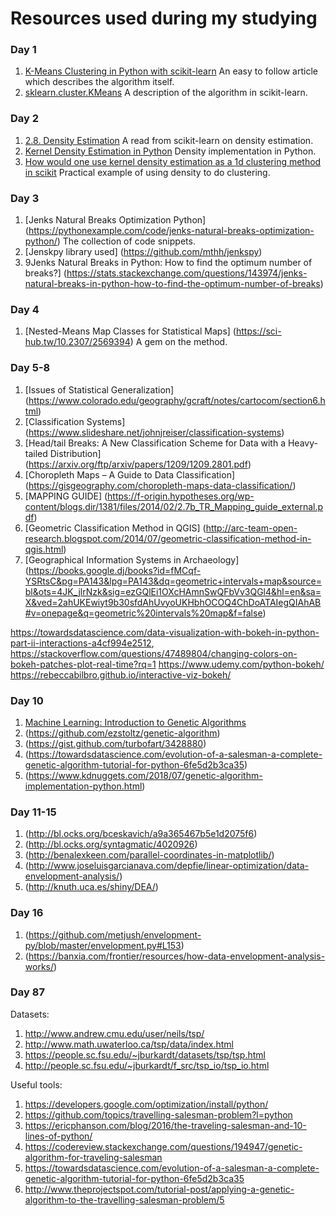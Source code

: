 # Resources used during my studying

### Day 1
1. [K-Means Clustering in Python with scikit-learn](https://www.datacamp.com/community/tutorials/k-means-clustering-python) An easy to follow article which describes the algorithm itself.
2. [sklearn.cluster.KMeans](http://scikit-learn.org/stable/modules/generated/sklearn.cluster.KMeans.html) A description of the algorithm in scikit-learn.

### Day 2
1. [2.8. Density Estimation](http://scikit-learn.org/stable/modules/density.html) A read from scikit-learn on density estimation.
2. [Kernel Density Estimation in Python](https://jakevdp.github.io/blog/2013/12/01/kernel-density-estimation/) Density implementation in Python.
3. [How would one use kernel density estimation as a 1d clustering method in scikit](https://stackoverflow.com/questions/35094454/how-would-one-use-kernel-density-estimation-as-a-1d-clustering-method-in-scikit) Practical example of using density to do clustering.

### Day 3
1. [Jenks Natural Breaks Optimization Python] (https://pythonexample.com/code/jenks-natural-breaks-optimization-python/) The collection of code snippets.
2. [Jenskpy library used] (https://github.com/mthh/jenkspy)
3. 9Jenks Natural Breaks in Python: How to find the optimum number of breaks?] (https://stats.stackexchange.com/questions/143974/jenks-natural-breaks-in-python-how-to-find-the-optimum-number-of-breaks)

### Day 4
1. [Nested-Means Map Classes for Statistical Maps] (https://sci-hub.tw/10.2307/2569394) A gem on the method.

### Day 5-8
1. [Issues of Statistical Generalization] (https://www.colorado.edu/geography/gcraft/notes/cartocom/section6.html)
2. [Classification Systems] (https://www.slideshare.net/johnjreiser/classification-systems)
3. [Head/tail Breaks: A New Classification Scheme for Data with a Heavy-tailed Distribution] (https://arxiv.org/ftp/arxiv/papers/1209/1209.2801.pdf)
4. [Choropleth Maps – A Guide to Data Classification] (https://gisgeography.com/choropleth-maps-data-classification/)
5. [MAPPING GUIDE] (https://f-origin.hypotheses.org/wp-content/blogs.dir/1381/files/2014/02/2.7b_TR_Mapping_guide_external.pdf)
6. [Geometric Classification Method in QGIS] (http://arc-team-open-research.blogspot.com/2014/07/geometric-classification-method-in-qgis.html)
7. [Geographical Information Systems in Archaeology] (https://books.google.dj/books?id=fMCqf-YSRtsC&pg=PA143&lpg=PA143&dq=geometric+intervals+map&source=bl&ots=4JK_jlrNzk&sig=ezGQlEi1OXcHAmnSwQFbVv3QGl4&hl=en&sa=X&ved=2ahUKEwiyt9b30sfdAhUvyoUKHbhOCOQ4ChDoATAIegQIAhAB#v=onepage&q=geometric%20intervals%20map&f=false)

https://towardsdatascience.com/data-visualization-with-bokeh-in-python-part-ii-interactions-a4cf994e2512, https://stackoverflow.com/questions/47489804/changing-colors-on-bokeh-patches-plot-real-time?rq=1
https://www.udemy.com/python-bokeh/
https://rebeccabilbro.github.io/interactive-viz-bokeh/

### Day 10
1. [Machine Learning: Introduction to Genetic Algorithms](https://burakkanber.com/blog/machine-learning-genetic-algorithms-part-1-javascript/)
2. (https://github.com/ezstoltz/genetic-algorithm)
3. (https://gist.github.com/turbofart/3428880)
4. (https://towardsdatascience.com/evolution-of-a-salesman-a-complete-genetic-algorithm-tutorial-for-python-6fe5d2b3ca35)
5. (https://www.kdnuggets.com/2018/07/genetic-algorithm-implementation-python.html)

### Day 11-15
1. (http://bl.ocks.org/bceskavich/a9a365467b5e1d2075f6)
2. (http://bl.ocks.org/syntagmatic/4020926)
3. (http://benalexkeen.com/parallel-coordinates-in-matplotlib/)
4. (http://www.joseluisgarcianava.com/depfie/linear-optimization/data-envelopment-analysis/)
5. (http://knuth.uca.es/shiny/DEA/)

### Day 16
1. (https://github.com/metjush/envelopment-py/blob/master/envelopment.py#L153)
2. (https://banxia.com/frontier/resources/how-data-envelopment-analysis-works/)

### Day 87
Datasets:
1. http://www.andrew.cmu.edu/user/neils/tsp/
2. http://www.math.uwaterloo.ca/tsp/data/index.html
3. https://people.sc.fsu.edu/~jburkardt/datasets/tsp/tsp.html
4. http://people.sc.fsu.edu/~jburkardt/f_src/tsp_io/tsp_io.html

Useful tools:
1. https://developers.google.com/optimization/install/python/
2. https://github.com/topics/travelling-salesman-problem?l=python
3. https://ericphanson.com/blog/2016/the-traveling-salesman-and-10-lines-of-python/
4. https://codereview.stackexchange.com/questions/194947/genetic-algorithm-for-traveling-salesman
5. https://towardsdatascience.com/evolution-of-a-salesman-a-complete-genetic-algorithm-tutorial-for-python-6fe5d2b3ca35
6. http://www.theprojectspot.com/tutorial-post/applying-a-genetic-algorithm-to-the-travelling-salesman-problem/5

